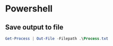 # Powershell

## Save output to file
```powershell
Get-Process | Out-File -Filepath .\Process.txt
```
